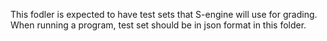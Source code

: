 This fodler is expected to have test sets that S-engine will use for grading. 
When running a program, test set should be in json format in this folder.